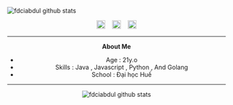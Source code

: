 ![fdciabdul github stats](https://raw.githubusercontent.com/fdciabdul/fdciabdul/master/computer-programming-anime-programming-language-thread-animation-gril-f6c2888a88588db1f063bcfcbc84e6cf.png)

<center>
<a href="https://fb.me/toilahieuu"><img src="https://image.flaticon.com/icons/svg/174/174848.svg" alt="alt text" width="20" height="20"></a>      &nbsp;&nbsp;   <a href="https://instagram.com/toilahieuu"><img src="https://image.flaticon.com/icons/svg/174/174855.svg" alt="alt text" width="20" height="20"></a>
 &nbsp;&nbsp; 
<a href="https://pinterest.com/toilahieuu"><img src="https://image.flaticon.com/icons/svg/174/174863.svg" alt="alt text" width="20" height="20"></a>



___

**About Me**

- Age : 21y.o
- Skills : Java , Javascript , Python , And Golang
- School : Đại học Huế 
___
![fdciabdul github stats](https://github-readme-stats.vercel.app/api?username=du0ngtrunghieu&show_icons=true&title_color=fff&icon_color=79ff97&text_color=9f9f9f&bg_color=151515)
